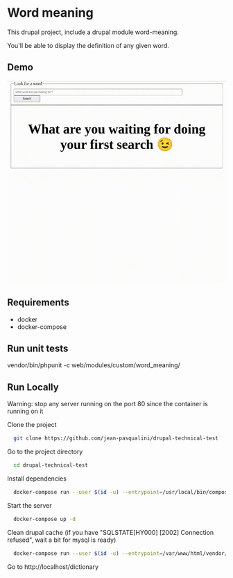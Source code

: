 
# Word meaning

This drupal project, include a drupal module word-meaning.

You'll be able to display the definition of any given word.

## Demo

![demo](./demo.gif)

## Requirements

- docker
- docker-compose

## Run unit tests

vendor/bin/phpunit -c web/modules/custom/word_meaning/

## Run Locally

Warning: stop any server running on the port 80 since the container is running on it

Clone the project

```bash
  git clone https://github.com/jean-pasqualini/drupal-technical-test
```

Go to the project directory

```bash
  cd drupal-technical-test
```

Install dependencies

```bash
  docker-compose run --user $(id -u) --entrypoint=/usr/local/bin/composer php install
```

Start the server

```bash
  docker-compose up -d
```

Clean drupal cache (if you have "SQLSTATE[HY000] [2002] Connection refused", wait a bit for mysql is ready)

```bash
  docker-compose run --user $(id -u) --entrypoint=/var/www/html/vendor/bin/drush php cache:rebuild
```

Go to http://localhost/dictionary


